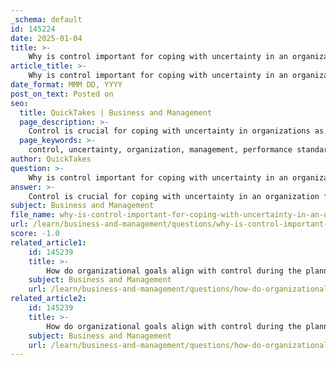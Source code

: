 ```yaml
---
_schema: default
id: 145224
date: 2025-01-04
title: >-
    Why is control important for coping with uncertainty in an organization?
article_title: >-
    Why is control important for coping with uncertainty in an organization?
date_format: MMM DD, YYYY
post_on_text: Posted on
seo:
  title: QuickTakes | Business and Management
  page_description: >-
    Control is crucial for coping with uncertainty in organizations as it helps set clear goals, monitor performance, identify opportunities, enhance coordination, facilitate informed decision-making, and train team members for resilience against unpredictability.
  page_keywords: >-
    control, uncertainty, organization, management, performance standards, monitoring, feedback, decision-making, coordination, training, results, strategic advantage
author: QuickTakes
question: >-
    Why is control important for coping with uncertainty in an organization?
answer: >-
    Control is crucial for coping with uncertainty in an organization for several reasons:\n\n1. **Setting Clear Goals**: Control mechanisms help organizations establish clear performance standards and goals based on current knowledge. This clarity is essential because uncertainty often arises from the unpredictability of future events. By having defined objectives, organizations can better navigate the unknown.\n\n2. **Monitoring and Feedback**: Control processes involve continuous monitoring of day-to-day results and providing feedback. This allows managers to detect irregularities and deviations from expected performance early on. By identifying issues promptly, organizations can take corrective actions before problems escalate, thus managing uncertainty more effectively.\n\n3. **Identifying Opportunities**: Control systems not only help in detecting problems but also in recognizing opportunities. By highlighting situations where performance exceeds expectations, organizations can capitalize on these moments, turning potential uncertainties into advantages.\n\n4. **Enhancing Coordination**: As organizations grow and engage in more complex operations, control mechanisms enhance coordination among various departments and teams. This coordination is vital in uncertain environments, where miscommunication or lack of alignment can lead to significant setbacks.\n\n5. **Facilitating Decision-Making**: Effective control provides a framework for decision-making under uncertainty. By establishing governance structures and aligning teams around strategic outcomes, organizations can foster trust and collaboration, which are essential for making informed decisions in unpredictable situations.\n\n6. **Training and Development**: Control systems often include training programs that equip team members with skills to handle uncertainty. A well-prepared workforce is more capable of making informed decisions under pressure, thus improving the organization's overall resilience to uncertainty.\n\n7. **Focus on Results**: Maintaining a focus on desired outcomes helps teams stay aligned and motivated, even amidst uncertainty. This focus guides decision-making processes and prioritizes actions that lead to achieving organizational goals.\n\nIn summary, control is vital for coping with uncertainty as it provides structure, facilitates monitoring and feedback, enhances coordination, and supports informed decision-making. By implementing effective control mechanisms, organizations can navigate the complexities of uncertainty more successfully, leading to improved performance and strategic advantage.
subject: Business and Management
file_name: why-is-control-important-for-coping-with-uncertainty-in-an-organization.md
url: /learn/business-and-management/questions/why-is-control-important-for-coping-with-uncertainty-in-an-organization
score: -1.0
related_article1:
    id: 145239
    title: >-
        How do organizational goals align with control during the planning stage?
    subject: Business and Management
    url: /learn/business-and-management/questions/how-do-organizational-goals-align-with-control-during-the-planning-stage
related_article2:
    id: 145239
    title: >-
        How do organizational goals align with control during the planning stage?
    subject: Business and Management
    url: /learn/business-and-management/questions/how-do-organizational-goals-align-with-control-during-the-planning-stage
---
```


&nbsp;